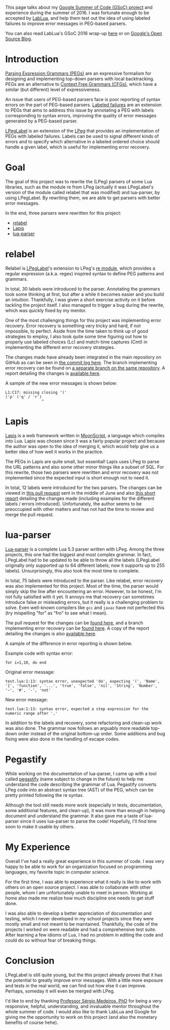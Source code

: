 This page talks about my
[Google Summer of Code (GSoC) project](https://summerofcode.withgoogle.com/projects/#5054385788813312)
and experience during the summer of 2016. I was fortunate enough
to be accepted by [LabLua](http://www.lua.inf.puc-rio.br/index.html),
and help them test out the idea of using labeled failures to improve
error messages in PEG-based parsers.

You can also read LabLua's GSoC 2016 wrap-up
[here](http://www.lua.inf.puc-rio.br/gsoc/blog2016.html)
or on
[Google's Open Source Blog](https://opensource.googleblog.com/2017/02/google-summer-of-code-2016-wrap-up_8.html).


# Introduction

[Parsing Expression Grammars (PEGs)](https://en.wikipedia.org/wiki/Parsing_expression_grammar)
are an expressive formalism for designing and implementing
top-down parsers with local backtracking. PEGs are an alternative to
[Context Free Grammars (CFGs)](https://en.wikipedia.org/wiki/Context-free_grammar),
which have a similar (but different) level of expressiveness.

An issue that users of PEG-based parsers face is poor reporting of
syntax errors on the part of PEG-based parsers.
[Labeled failures](http://arxiv.org/abs/1405.6646)
are an extension to PEGs that aims to
address this issue by annotating a PEG with labels corresponding to
syntax errors, improving the quality of error messages generated by
a PEG-based parser.

[LPegLabel](https://github.com/sqmedeiros/lpeglabel) is an extension of
the [LPeg](http://www.inf.puc-rio.br/~roberto/lpeg/) that provides
an implementation of PEGs with labeled failures. Labels can be used to
signal different kinds of errors and to specify which alternative in
a labeled ordered choice should handle a given label, which is useful for
implementing error recovery.


# Goal

The goal of this project was to rewrite the (LPeg) parsers of some
Lua libraries, such as the module re from LPeg (actually it was
LPegLabel's version of the module called relabel that was modified)
and lua-parser, by using LPegLabel. By rewriting them, we are able to
get parsers with better error messages.

In the end, three parsers were rewritten for this project:
* [relabel](#relabel)
* [Lapis](#lapis)
* [lua-parser](#lua-parser)


# relabel
Relabel is [LPegLabel](https://github.com/sqmedeiros/lpeglabel)'s
extension to LPeg's [re module](http://www.inf.puc-rio.br/~roberto/lpeg/re.html),
which provides a regular expression (a.k.a. regex)
inspired syntax to define PEG patterns and grammars.

In total, 30 labels were introduced to the parser. Annotating the
grammars took some thinking at first, but after a while it becomes
easier and you build an intuition. Thankfully, I was given a
short exercise activity on it before tackling the project itself.
I also managed to trigger a bug during the rewrite, which was
quickly fixed by my mentor.

One of the most challenging things for this project was implementing
error recovery. Error recovery is something very tricky and hard,
if not impossible, to perfect. Aside from the time taken to think up
of good strategies to employ, I also took quite some time figuring out
how to properly use labeled choices (Lc) and match-time captures (Cmt)
in implementing the different error recovery strategies.

The changes made have already been integrated in the main repository on
GitHub as can be seen in
[the commit log here](https://github.com/sqmedeiros/lpeglabel/commits/master?author=undecidabot).
The branch implementing error recovery can be found on
[a separate branch on the same repository](https://github.com/sqmedeiros/lpeglabel/commits/relabel-recovery?author=undecidabot).
A report detailing the changes is
[available here](https://github.com/undecidabot/lpeglabel-gsoc-2016/raw/master/relabel.pdf).

A sample of the new error messages is shown below:
```
L1:C17: missing closing ')'
('p' ('q' / 'r')
                ^
```


# Lapis
[Lapis](https://github.com/leafo/lapis) is a web framework written
in [MoonScript](http://moonscript.org/), a language which compiles
into Lua. Lapis was chosen since it was a fairly popular project and
because the author was open to the idea of merging it, which would help
give us a better idea of how well it works in the practice.

The PEGs in Lapis are quite small, but essential! Lapis uses LPeg
to parse the URL patterns and also some other minor things like a subset
of SQL. For this rewrite, those two parsers were rewritten
and error recovery was not implemented since the expected input is
short enough not to need it.

In total, 12 labels were introduced for the two parsers.
The changes can be viewed in [this pull request](https://github.com/leafo/lapis/pull/445)
sent in the middle of June and also
[this short report](https://github.com/undecidabot/lpeglabel-gsoc-2016/raw/master/lapis.pdf)
detailing the changes made (including examples for the different
labels / errors introduced). Unfortunately, the author seems to be
preoccupied with other matters and has not had the time to review and
merge the pull request.


# lua-parser
[Lua-parser](https://github.com/andremm/lua-parser) is a complete
Lua 5.3 parser written with LPeg. Among the three projects, this one
had the biggest and most complex grammar. In fact, LPegLabel had to be
updated to be able to throw all the labels (LPegLabel originally only
supported up to 64 different labels; now it supports up to 255 labels).
Unsurprisingly, this also took the most time to complete.

In total, 75 labels were introduced to the parser. Like relabel,
error recovery was also implemented for this project. Most of the time,
the parser would simply skip the line after encountering an error.
However, to be honest, I'm not fully satisfied with it yet. It annoys me
that recovery can sometimes introduce false or misleading errors,
but it really is a challenging problem to solve. Even well-known
compilers like `gcc` and `javac` have not perfected this (try mispelling
"for" as "fro" to see what I mean).

The pull request for the changes can be
[found here](https://github.com/andremm/lua-parser/pull/3),
and a branch implementing error recovery can be
[found here](https://github.com/undecidabot/lua-parser/tree/error-recovery).
A copy of the report detailing the changes is also
[available here](https://github.com/undecidabot/lpeglabel-gsoc-2016/raw/master/lua-parser.pdf).

A sample of the difference in error reporting is shown below.

Example code with syntax error:
```
for i=1,10, do end
```

Original error message:
```
test.lua:1:13: syntax error, unexpected 'do', expecting '(', 'Name', '{', 'function', '...', 'true', 'false', 'nil', 'String', 'Number', '~', '#', '-', 'not'
```

New error message:
```
test.lua:1:13: syntax error, expected a step expression for the numeric range after ','
```

In addition to the labels and recovery, some refactoring and clean-up
work was also done. The grammar now follows an arguably more readable
top-down order instead of the original bottom-up order. Some additions
and bug fixing were also done in the handling of escape codes.


# Pegastify
While working on the documentation of lua-parser, I came up with a
tool called [pegastify](https://github.com/undecidabot/pegastify)
(name subject to change in the future) to help me understand the
code describing the grammar of Lua. Pegastify converts LPeg code
into an abstract syntax tree (AST) of the PEG, which can be pretty
printed following the re syntax.

Although the tool still needs more work (especially in tests,
documentation, some additional features, and clean-up), it was more than
enough in helping document and understand the grammar. It also gave me
a taste of lua-parser since it uses lua-parser to parse the code!
Hopefully, I'll find time soon to make it usable by others.


# My Experience
Overall I've had a really great experience in this summer of code.
I was very happy to be able to work for an organization focused
on programming languages, my favorite topic in computer science.

For the first time, I was able to experience what it really is like
to work with others on an open source project. I was able to collaborate
with other people, whom I am unfortunately unable to meet in person.
Working at home also made me realize how much discipline one needs
to get stuff done.

I was also able to develop a better appreciation of documentation and
testing, which I never developed in my school projects since they were
mostly small and not meant to be maintained. Thankfully, the code of
the projects I worked on were readable and had a comprehensive test suite.
After learning a few idioms of Lua, I had no problem in editing the code
and could do so without fear of breaking things.


# Conclusion
LPegLabel is still quite young, but the this project already
proves that it has the potential to greatly improve error messages.
With a little more exposure and tests in the real world, we can
find out how else it can improve. Perhaps, someday it will even be
merged with LPeg.

I'd like to end by thanking
[Professor Sérgio Medeiros, PhD](https://sites.google.com/site/sqmedeiros/)
for being a very responsive, helpful, understanding, and invaluable mentor
throughout the whole summer of code. I would also like to thank
LabLua and Google for giving me the opportunity to work on this project
(and also the monetary benefits of course hehe).
